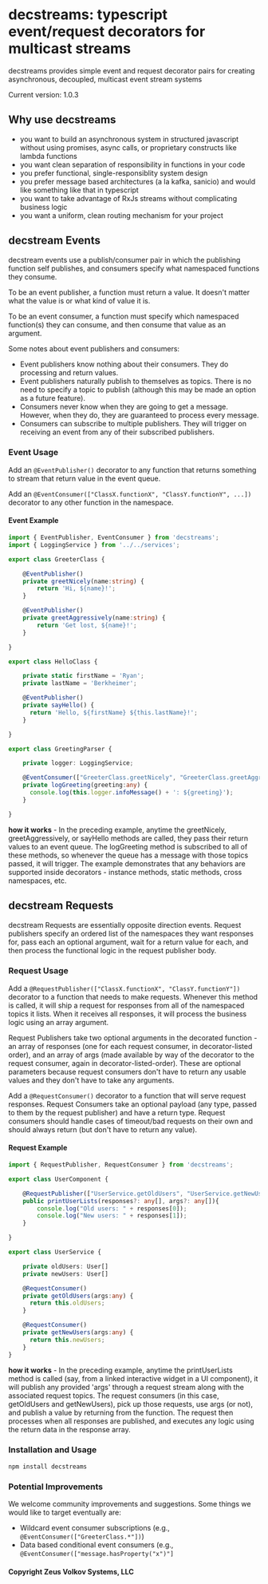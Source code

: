 # decstreams: typescript event/request decorators for multicast streams

decstreams provides simple event and request decorator pairs for creating asynchronous, decoupled, multicast event stream systems

Current version: 1.0.3

## Why use decstreams

- you want to build an asynchronous system in structured javascript without using promises, async calls, or proprietary constructs like lambda functions
- you want clean separation of responsibility in functions in your code
- you prefer functional, single-responsiblity system design
- you prefer message based architectures (a la kafka, sanicio) and would like something like that in typescript
- you want to take advantage of RxJs streams without complicating business logic
- you want a uniform, clean routing mechanism for your project

## decstream Events

decstream events use a publish/consumer pair in which the publishing function self publishes, and consumers specify what namespaced functions they consume.

To be an event publisher, a function must return a value. It doesn't matter what the value is or what kind of value it is.

To be an event consumer, a function must specify which namespaced function(s) they can consume, and then consume that value as an argument.

Some notes about event publishers and consumers:

- Event publishers know nothing about their consumers. They do processing and return values.
- Event publishers naturally publish to themselves as topics. There is no need to specify a topic to publish (although this may be made an option as a future feature).
- Consumers never know when they are going to get a message. However, when they do, they are guaranteed to process every message.
- Consumers can subscribe to multiple publishers. They will trigger on receiving an event from any of their subscribed publishers.

### Event Usage

Add an `@EventPublisher()` decorator to any function that returns something to stream that return value in the event queue.

Add an `@EventConsumer(["ClassX.functionX", "ClassY.functionY", ...])` decorator to any other function in the namespace.

#### Event Example

```typescript
import { EventPublisher, EventConsumer } from 'decstreams';
import { LoggingService } from '../../services';

export class GreeterClass {

    @EventPublisher()
    private greetNicely(name:string) {
        return 'Hi, ${name}!';
    }

    @EventPublisher()
    private greetAggressively(name:string) {
        return 'Get lost, ${name}!';
    }

}

export class HelloClass {

    private static firstName = 'Ryan';
    private lastName = 'Berkheimer';

    @EventPublisher()
    private sayHello() {
      return 'Hello, ${firstName} ${this.lastName}!';
    }

}

export class GreetingParser {

    private logger: LoggingService;

    @EventConsumer(["GreeterClass.greetNicely", "GreeterClass.greetAggressively", "HelloClass.sayHello"])
    private logGreeting(greeting:any) {
      console.log(this.logger.infoMessage() + ': ${greeting}');
    }

}

```

**how it works** - In the preceding example, anytime the greetNicely, greetAggressively, or sayHello methods are called, they pass their return values to an event queue. The logGreeting method is subscribed to all of these methods, so whenever the queue has a message with those topics passed, it will trigger. The example demonstrates that any behaviors are supported inside decorators - instance methods, static methods, cross namespaces, etc.

## decstream Requests

decstream Requests are essentially opposite direction events. Request publishers specify an ordered list of the namespaces they want responses for, pass each an optional argument, wait for a return value for each, and then process the functional logic in the request publisher body.

### Request Usage

Add a `@RequestPublisher(["ClassX.functionX", "ClassY.functionY"])` decorator to a function that needs to make requests. Whenever this method is called, it will ship a request for responses from all of the namespaced topics it lists. When it receives all responses, it will process the business logic using an array argument.

Request Publishers take two optional arguments in the decorated function - an array of responses (one for each request consumer, in decorator-listed order), and an array of args (made available by way of the decorator to the request consumer, again in decorator-listed-order). These are optional parameters because request consumers don't have to return any usable values and they don't have to take any arguments.

Add a `@RequestConsumer()` decorator to a function that will serve request responses. Request Consumers take an optional payload (any type, passed to them by the request publisher) and have a return type. Request consumers should handle cases of timeout/bad requests on their own and should always return (but don't have to return any value).

#### Request Example

```typescript
import { RequestPublisher, RequestConsumer } from 'decstreams';

export class UserComponent {

    @RequestPublisher(["UserService.getOldUsers", "UserService.getNewUsers"])
    public printUserLists(responses?: any[], args?: any[]){
        console.log("Old users: " + responses[0]);
        console.log("New users: " + responses[1]);
    }

}

export class UserService {

    private oldUsers: User[]
    private newUsers: User[]

    @RequestConsumer()
    private getOldUsers(args:any) {
      return this.oldUsers;
    }

    @RequestConsumer()
    private getNewUsers(args:any) {
      return this.newUsers;
    }
}
```

**how it works** - In the preceding example, anytime the printUserLists method is called (say, from a linked interactive widget in a UI component), it will publish any provided 'args' through a request stream along with the associated request topics. The request consumers (in this case, getOldUsers and getNewUsers), pick up those requests, use args (or not), and publish a value by returning from the function. The request then processes when all responses are published, and executes any logic using the return data in the response array.

### Installation and Usage

`npm install decstreams`

### Potential Improvements

We welcome community improvements and suggestions. Some things we would like to target eventually are:

- Wildcard event consumer subscriptions (e.g., `@EventConsumer(["GreeterClass.*"])`)
- Data based conditional event consumers (e.g., `@EventConsumer(["message.hasProperty("x")"]`

#### Copyright Zeus Volkov Systems, LLC
